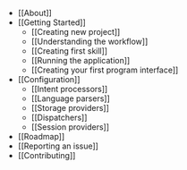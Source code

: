 * [[About]]
* [[Getting Started]]
  * [[Creating new project]]
  * [[Understanding the workflow]]
  * [[Creating first skill]]
  * [[Running the application]]
  * [[Creating your first program interface]]
* [[Configuration]]
  * [[Intent processors]]
  * [[Language parsers]]
  * [[Storage providers]]
  * [[Dispatchers]]
  * [[Session providers]]
* [[Roadmap]]
* [[Reporting an issue]]
* [[Contributing]]